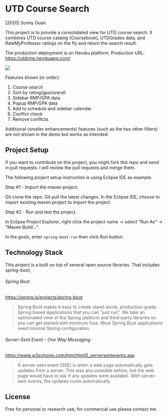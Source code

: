 # UTD Course Search
[2020] Sunny Guan

This project is to provide a consolidated view for UTD course search. It combines UTD course catalog (Coursebook), UTDGrades data, and RateMyProfessor ratings on the fly and return the search result. 

The production deployment is on Heroku platform.  Production URL: https://utdrmp.herokuapp.com/

![](https://raw.githubusercontent.com/sunnyguan/UTDCourseSearch/master/showcase%20(1).gif)

Features shown (in order):

1. Course search
2. Sort by rating/gpa/overall
3. Sidebar RMP/GPA data
4. Popup RMP/GPA data
5. Add to schedule and sidebar calendar
6. Conflict check
7. Remove conflicts

Additional (smaller enhancements) features (such as the two other filters) are not shown in the demo but works as intended.

## Project Setup

If you want to contribute on this project,  you might fork this repo and send in pull requests.  I will review the pull requests and merge them. 

The following project setup instruction is using Eclipse IDE as example.  

Step #1 - Import the maven project. 

Git clone the repo. Git pull the latest changes. In the Eclipse IDE, choose to import existing maven project to import the project.

Step #2 - Run and test the project.

In Eclipse Project Explorer, right click the project name -> select "Run As" -> "Maven Build...". 

In the goals, enter `spring-boot:run` then click Run button.



## Technology Stack

This project is a built on top of several open source libraries. That includes spring-boot, 

###### Spring Boot

https://spring.io/projects/spring-boot

> Spring Boot makes it easy to create stand-alone, production-grade Spring based Applications that you can "just run". We take an opinionated view of the Spring platform and third-party libraries so you can get started with minimum fuss. Most Spring Boot applications need minimal Spring configuration.

###### Server-Sent Event - One Way Messaging

https://www.w3schools.com/html/html5_serversentevents.asp

> A server-sent event (SSE) is when a web page automatically gets updates from a server. This was also possible before, but the web page would have to ask if any updates were available. With server-sent events, the updates come automatically. 



## License

Free for personal or research use; for commercial use please contact me.
